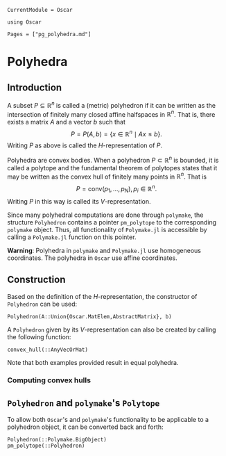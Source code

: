 ```@meta
CurrentModule = Oscar
```

```@setup oscar
using Oscar
```

```@contents
Pages = ["pg_polyhedra.md"]
```

# Polyhedra

## Introduction

A subset $P \subseteq \mathbb{R}^n$ is called a (metric) polyhedron if it can be written as the intersection of finitely many closed affine halfspaces in $\mathbb{R}^n$.
That is, there exists a matrix $A$ and a vector $b$ such that
$$P = P(A,b) = \{ x \in \mathbb{R}^n \mid Ax \leq b\}.$$
Writing $P$ as above is called the $H$-representation of $P$.

Polyhedra are convex bodies. When a polyhedron $P \subset \mathbb{R}^n$ is bounded, it is called a polytope and the fundamental theorem of polytopes states that it may be written as the convex hull of finitely many points in $\mathbb{R}^n$. That is $$P = \textrm{conv}(p_1,\ldots,p_N), p_i \in \mathbb{R}^n.$$ Writing $P$ in this way is called its $V$-representation.

Since many polyhedral computations are done through ```polymake```, the structure ```Polyhedron``` contains a pointer  ```pm_polytope``` to the corresponding ```polymake``` object. Thus, all functionality of ```Polymake.jl``` is accessible by calling a ```Polymake.jl``` function on this pointer.

**Warning**: Polyhedra in ```polymake``` and ```Polymake.jl``` use homogeneous coordinates. The polyhedra in ```Oscar``` use affine coordinates.

## Construction

Based on the definition of the $H$-representation, the constructor of `Polyhedron` can be used:

```@docs
Polyhedron(A::Union{Oscar.MatElem,AbstractMatrix}, b)
```

A `Polyhedron` given by its $V$-representation can also be created by calling the following function:

```@docs
convex_hull(::AnyVecOrMat)
```

Note that both examples provided result in equal polyhedra.

### Computing convex hulls

## `Polyhedron` and `polymake`'s `Polytope`

To allow both `Oscar`'s and `polymake`'s functionality to be applicable to a polyhedron object, it can be converted back and forth:

```@docs
Polyhedron(::Polymake.BigObject)
pm_polytope(::Polyhedron)
```

